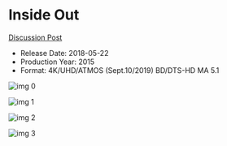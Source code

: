 # Inside Out

[Discussion Post](https://www.avsforum.com/threads/bass-eq-for-filtered-movies.2995212/post-56846482)

* Release Date: 2018-05-22
* Production Year: 2015
* Format: 4K/UHD/ATMOS (Sept.10/2019) BD/DTS-HD MA 5.1

![img 0](https://i.imgur.com/52dI9ZB.jpg)

![img 1](https://i.imgur.com/FO0WLPt.png)

![img 2](https://fanart.tv/fanart/movies/150540/moviethumb/inside-out-59f5d19f044f0.jpg)

![img 3](https://i.imgur.com/QknDJ5X.png)

